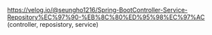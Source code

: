 https://velog.io/@seungho1216/Spring-BootController-Service-Repository%EC%97%90-%EB%8C%80%ED%95%98%EC%97%AC
(controller, reposistory, service)
